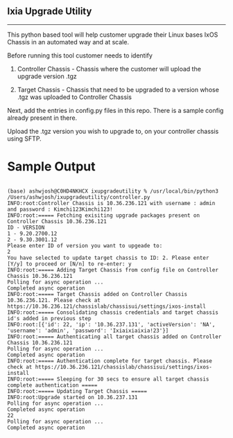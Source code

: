 <h2 id="ixia-upgrade-utility">Ixia Upgrade Utility</h2>
<hr>
<p>This python based tool will help customer upgrade their Linux bases IxOS Chassis in an automated way and at scale.</p>
<p>Before running this tool customer needs to identify</p>
<ol>
<li><p>Controller Chassis - Chassis where the customer will upload the upgrade version .tgz</p>
</li>
<li><p>Target Chassis - Chassis that need to be upgraded to a version whose .tgz was uploaded to Controller Chassis</p>
</li>
</ol>
<p>Next,  add the entries in config.py files in this repo. There is a sample config already present in there.</p>
<p>Upload the .tgz version you wish to upgrade to, on your controller chassis using SFTP. </p>
<h1 id="sample-output">Sample Output</h1>
<pre><code class="language-python">
(base) ashwjosh@C0HD4NKHCX ixupgradeutility % /usr/local/bin/python3 /Users/ashwjosh/ixupgradeutility/controller.py
INFO:root:Controller Chassis is 10.36.236.121 with username : admin and password : Kimchi123Kimchi123!
INFO:root:===== Fetching exisiting upgrade packages present on Controller Chassis 10.36.236.121
ID - VERSION
1 - 9.20.2700.12
2 - 9.30.3001.12
Please enter ID of version you want to upgeade to: 
2
You have selected to update target chassis to ID: 2. Please enter [Y/y] to proceed or [N/n] to re-enter: y
INFO:root:===== Adding Target Chassis from config file on Controller Chassis 10.36.236.121
Polling for async operation ...
Completed async operation
INFO:root:===== Target Chassis added on Controller Chassis 10.36.236.121. Please check at https://10.36.236.121/chassislab/chassisui/settings/ixos-install
INFO:root:===== Consolidating chassis credentials and target chassis id&#39;s added in previous step
INFO:root:[{&#39;id&#39;: 22, &#39;ip&#39;: &#39;10.36.237.131&#39;, &#39;activeVersion&#39;: &#39;NA&#39;, &#39;username&#39;: &#39;admin&#39;, &#39;password&#39;: &#39;Ixiaixiaixia!23&#39;}]
INFO:root:===== Authenticating all target chassis added on Controller Chassis 10.36.236.121
Polling for async operation ...
Completed async operation
INFO:root:===== Authentication complete for target chassis. Please check at https://10.36.236.121/chassislab/chassisui/settings/ixos-install
INFO:root:===== Sleeping for 30 secs to ensure all target chassis complete authentication =====
INFO:root:===== Updating Target Chassis =====
INFO:root:Upgrade started on 10.36.237.131
Polling for async operation ...
Completed async operation
22
Polling for async operation ...
Completed async operation
</code></pre>
